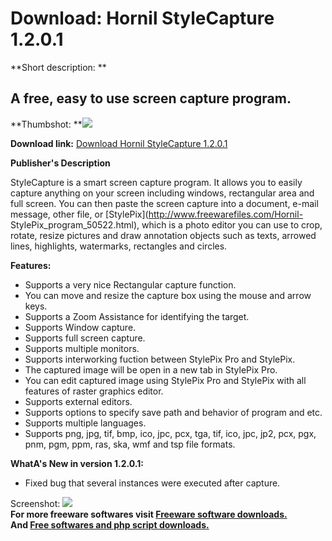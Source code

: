 # Download: Hornil StyleCapture 1.2.0.1

**Short description: **

## A free, easy to use screen capture program.

  
**Thumbshot: **![](http://www.freewarefiles.com/screenshot/stylecapture_md.jpg)   
  
**Download link:** [Download Hornil StyleCapture 1.2.0.1](http://freesoftwares.boysofts.com/Hornil-StyleCapture_program_87223.html)  
  

**Publisher's Description**  
  

StyleCapture is a smart screen capture program. It allows you to easily
capture anything on your screen including windows, rectangular area and full
screen. You can then paste the screen capture into a document, e-mail message,
other file, or [StylePix](http://www.freewarefiles.com/Hornil-
StylePix_program_50522.html), which is a photo editor you can use to crop,
rotate, resize pictures and draw annotation objects such as texts, arrowed
lines, highlights, watermarks, rectangles and circles.

**Features:**

  * Supports a very nice Rectangular capture function. 
  * You can move and resize the capture box using the mouse and arrow keys. 
  * Supports a Zoom Assistance for identifying the target. 
  * Supports Window capture. 
  * Supports full screen capture. 
  * Supports multiple monitors. 
  * Supports interworking fuction between StylePix Pro and StylePix. 
  * The captured image will be open in a new tab in StylePix Pro. 
  * You can edit captured image using StylePix Pro and StylePix with all features of raster graphics editor. 
  * Supports external editors. 
  * Supports options to specify save path and behavior of program and etc. 
  * Supports multiple languages. 
  * Supports png, jpg, tif, bmp, ico, jpc, pcx, tga, tif, ico, jpc, jp2, pcx, pgx, pnm, pgm, ppm, ras, ska, wmf and tsp file formats. 

**WhatA's New in version 1.2.0.1:**

  * Fixed bug that several instances were executed after capture. 

  
  
Screenshot: ![](http://www.freewarefiles.com/screenshot/stylecapture.jpg)  
**For more freeware softwares visit [Freeware software downloads.](http://freesoftwares.boysofts.com/)**   
**And [Free softwares and php script downloads.](http://www.boysofts.com/)**

